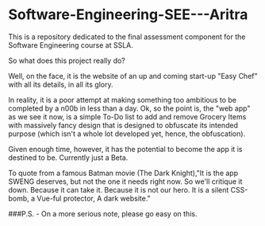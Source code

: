 # Software-Engineering-SEE---Aritra
This is a repository dedicated to the final assessment component for the Software Engineering course at SSLA. 

So what does this project really do?

Well, on the face, it is the website of an up and coming start-up "Easy Chef" with all its details, in all its glory.

In reality, it is a poor attempt at making something too ambitious to be completed by a n00b in less than a day.
Ok, so the point is, the "web app" as we see it now, is a simple To-Do list to add and remove Grocery Items with massively fancy design that is designed to obfuscate its intended purpose (which isn't a whole lot developed yet, hence, the obfuscation).

Given enough time, however, it has the potential to become the app it is destined to be. Currently just a Beta. 

To quote from a famous Batman movie (The Dark Knight),"It is the app SWENG deserves, but not the one it needs right now. So we'll critique it down. Because it can take it. Because it is not our hero. It is a silent CSS-bomb, a Vue-ful protector, A dark website." 

###P.S. - On a more serious note, please go easy on this. 
